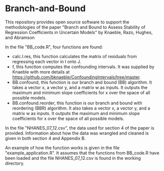 # Branch-and-Bound
This repository provides open source software to support the methodologies of the paper "Branch and Bound to Assess Stability of Regression Coefficients in Uncertain Models" by Knaeble, Razo, Hughes, and Abramson

In the file "BB_code.R", four functions are found:
- calc.I.res, this function calculates the matrix of residuals from regressing each vector in I onto J.
- f, this function computes the confounding intervals. It was supplied by Knaeble with more details at https://github.com/bknaeble/ConfoundingIntervals/tree/master.
- BB.confound, this function is our branch and bound (BB) algorithm. It takes a vector x, a vector y, and a matrix w as inputs. It outputs the maximum and minimum slope coefficients for x over the space of all possible models.
- BB.confound.reorder, this function is our branch and bound with reordering (BBR) algorithm. It also takes a vector x, a vector y, and a matrix w as inputs. It outputs the maximum and minimum slope coefficients for x over the space of all possible models.

In the file "NHANES_07_12.csv", the data used for section 4 of the paper is provided. Information about how the data was wrangled and cleaned is given in both section 4 and Appendix B.

An example of how the function works is given in the file "example_application.R". It assumes that the functions from BB_code.R have been loaded and the file NHANES_07_12.csv is found in the working directory.
